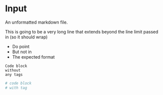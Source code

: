 # Input

An unformatted markdown file.

This is going to be a very long line that extends beyond the line limit passed
in (so it should wrap)

  - Do point
  - But not in
  - The expected format

<!-- end list -->

    Code block
    without
    any tags

``` python
# code block
# with tag
```
